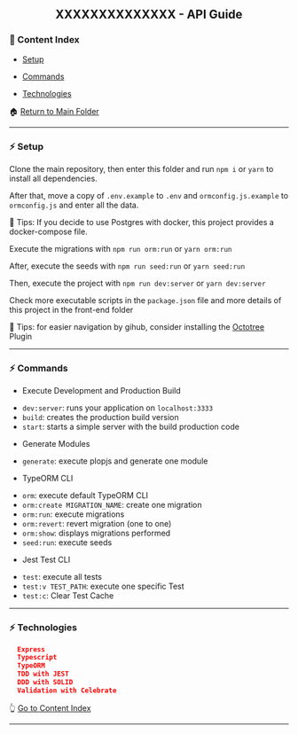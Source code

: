 <h2 align="center">XXXXXXXXXXXXXX - API Guide</h2>

### :bookmark_tabs: Content Index

- [Setup](#zap-setup)

- [Commands](#zap-commands)

- [Technologies](#zap-technologies)

:house: [Return to Main Folder](https://github.com/lipex360x/XXXXXXXXXXXXXXXXXXXXXXXX)

---

### :zap: Setup

Clone the main repository, then enter this folder and run `npm i` or `yarn` to install all dependencies.

After that, move a copy of `.env.example` to `.env` and `ormconfig.js.example` to `ormconfig.js` and enter all the data.

📌 Tips: If you decide to use Postgres with docker, this project provides a docker-compose file.

Execute the migrations with `npm run orm:run` or `yarn orm:run`

After, execute the seeds with `npm run seed:run` or `yarn seed:run`

Then, execute the project with `npm run dev:server` or `yarn dev:server`

Check more executable scripts in the `package.json` file and more details of this project in the front-end folder

📌 Tips: for easier navigation by gihub, consider installing the [Octotree](https://chrome.google.com/webstore/detail/octotree-github-code-tree/bkhaagjahfmjljalopjnoealnfndnagc) Plugin

---

### :zap: Commands

* Execute Development and Production Build

- `dev:server`: runs your application on `localhost:3333`
- `build`: creates the production build version
- `start`: starts a simple server with the build production code

* Generate Modules

- `generate`: execute plopjs and generate one module

* TypeORM CLI 

- `orm`: execute default TypeORM CLI
- `orm:create MIGRATION_NAME`: create one migration
- `orm:run`: execute migrations
- `orm:revert`: revert migration (one to one)
- `orm:show`: displays migrations performed
- `seed:run`: execute seeds

* Jest Test CLI

- `test`: execute all tests
- `test:v TEST_PATH`: execute one specific Test
- `test:c`: Clear Test Cache

---

### :zap: Technologies

```json
  Express
  Typescript
  TypeORM
  TDD with JEST
  DDD with SOLID
  Validation with Celebrate
```

:point_up_2: [Go to Content Index](#bookmark_tabs-content-index)

---
